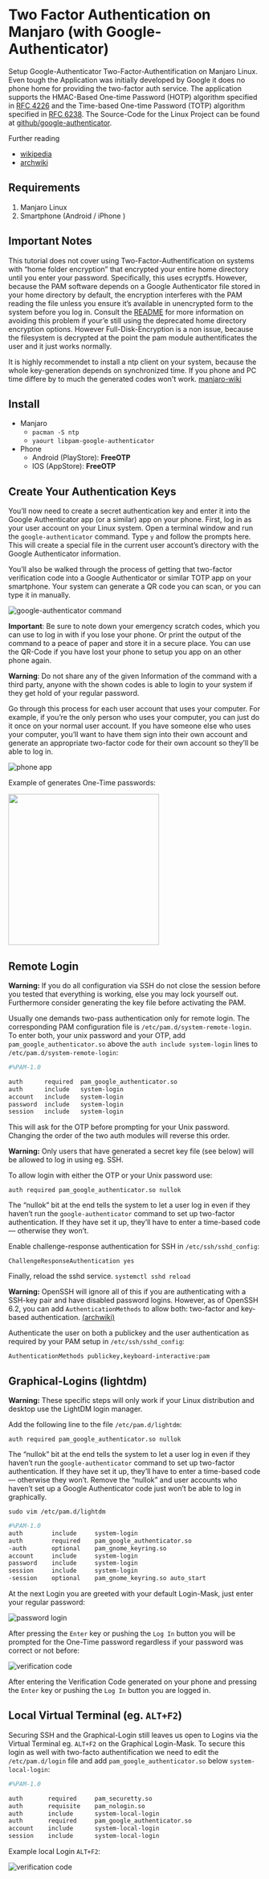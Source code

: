 # Two Factor Authentication on Manjaro (with Google-Authenticator)
Setup Google-Authenticator Two-Factor-Authentification on Manjaro Linux. Even tough the Application was initially developed by Google it does no phone home for providing the two-factor auth service. The application supports the HMAC-Based One-time Password (HOTP) algorithm specified in [RFC 4226](https://tools.ietf.org/html/rfc4226)  and the Time-based One-time Password (TOTP) algorithm specified in [RFC 6238](https://tools.ietf.org/html/rfc6238). The Source-Code for the Linux Project can be found at [github/google-authenticator](https://github.com/google/google-authenticator).

Further reading
* [wikipedia](https://en.wikipedia.org/wiki/Google_Authenticator)
* [archwiki](https://wiki.archlinux.org/index.php/Google_Authenticator)

## Requirements
1. Manjaro Linux
2. Smartphone (Android / iPhone )

## Important Notes
This tutorial does not cover using Two-Factor-Authentification on systems with “home folder encryption” that encrypted your entire home directory until you enter your password. Specifically, this uses ecryptfs. However, because the PAM software depends on a Google Authenticator file stored in your home directory by default, the encryption interferes with the PAM reading the file unless you ensure it’s available in unencrypted form to the system before you log in. Consult the [README](https://github.com/google/google-authenticator/blob/master/libpam/README) for more information on avoiding this problem if your’e still using the deprecated home directory encryption options. However Full-Disk-Encryption is a non issue, because the filesystem is decrypted at the point the pam module authentificates the user and it just works normally.

It is highly recommendet to install a ntp client on your system, because the whole key-generation depends on synchronized time. If you phone and PC time differe by to much the generated codes won't work. [manjaro-wiki](https://wiki.manjaro.org/index.php?title=System_Time_Setting)

## Install
* Manjaro
  * `pacman -S ntp`
  * `yaourt libpam-google-authenticator`
* Phone
  * Android (PlayStore): **FreeOTP**
  * IOS (AppStore): **FreeOTP**

## Create Your Authentication Keys
You’ll now need to create a secret authentication key and enter it into the Google Authenticator app (or a similar) app on your phone. First, log in as your user account on your Linux system. Open a terminal window and run the `google-authenticator` command. Type `y` and follow the prompts here. This will create a special file in the current user account’s directory with the Google Authenticator information.

You’ll also be walked through the process of getting that two-factor verification code into a Google Authenticator or similar TOTP app on your smartphone. Your system can generate a QR code you can scan, or you can type it in manually.

![google-authenticator command](./img/ga.png)

**Important**: Be sure to note down your emergency scratch codes, which you can use to log in with if you lose your phone. Or print the output of the command to a peace of paper and store it in a secure place. You can use the QR-Code if you have lost your phone to setup you app on an other phone again.

**Warning**: Do not share any of the given Information of the command with a third party, anyone with the shown codes is able to login to your system if they get hold of your regular password.

Go through this process for each user account that uses your computer. For example, if you’re the only person who uses your computer, you can just do it once on your normal user account. If you have someone else who uses your computer, you’ll want to have them sign into their own account and generate an appropriate two-factor code for their own account so they’ll be able to log in.

![phone app](./img/ga_app.png)

Example of generates One-Time passwords:

<img src="./img/example.png" width="300"/>

## Remote Login
**Warning:** If you do all configuration via SSH do not close the session before you tested that everything is working, else you may lock yourself out. Furthermore consider generating the key file before activating the PAM.

Usually one demands two-pass authentication only for remote login. The corresponding PAM configuration file is `/etc/pam.d/system-remote-login`. To enter both, your unix password and your OTP, add `pam_google_authenticator.so` above the `auth include system-login` lines to `/etc/pam.d/system-remote-login`:

```bash
#%PAM-1.0

auth      required  pam_google_authenticator.so
auth      include   system-login
account   include   system-login
password  include   system-login
session   include   system-login
```

This will ask for the OTP before prompting for your Unix password. Changing the order of the two auth modules will reverse this order.

**Warning:** Only users that have generated a secret key file (see below) will be allowed to log in using eg. SSH.

To allow login with either the OTP or your Unix password use:

`auth required pam_google_authenticator.so nullok`

The “nullok” bit at the end tells the system to let a user log in even if they haven’t run the `google-authenticator` command to set up two-factor authentication. If they have set it up, they’ll have to enter a time-based code — otherwise they won’t.

Enable challenge-response authentication for SSH in `/etc/ssh/sshd_config`:

`ChallengeResponseAuthentication yes`

Finally, reload the sshd service. `systemctl sshd reload`

**Warning:** OpenSSH will ignore all of this if you are authenticating with a SSH-key pair and have disabled password logins. However, as of OpenSSH 6.2, you can add `AuthenticationMethods` to allow both: two-factor and key-based authentication. [(archwiki)](https://wiki.archlinux.org/index.php/Secure_Shell#Two-factor_authentication_and_public_keys)

Authenticate the user on both a publickey and the user authentication as required by your PAM setup in `/etc/ssh/sshd_config`:
```
AuthenticationMethods publickey,keyboard-interactive:pam
```

## Graphical-Logins (lightdm)
**Warning:**  These specific steps will only work if your Linux distribution and desktop use the LightDM login manager.

Add the following line to the file `/etc/pam.d/lightdm`:

`auth required pam_google_authenticator.so nullok`

The “nullok” bit at the end tells the system to let a user log in even if they haven’t run the `google-authenticator` command to set up two-factor authentication. If they have set it up, they’ll have to enter a time-based code — otherwise they won’t. Remove the “nullok” and user accounts who haven’t set up a Google Authenticator code just won’t be able to log in graphically.

`sudo vim /etc/pam.d/lightdm`
```bash
#%PAM-1.0
auth        include     system-login
auth        required    pam_google_authenticator.so
-auth       optional    pam_gnome_keyring.so
account     include     system-login
password    include     system-login
session     include     system-login
-session    optional    pam_gnome_keyring.so auto_start
```

At the next Login you are greeted with your default Login-Mask, just enter your regular password:

![password login](./img/password_login.png)

After pressing the `Enter` key or pushing the `Log In` button you will be prompted for the One-Time password regardless if your password was correct or not before:

![verification code](./img/verification_login.png)

After entering the Verification Code generated on your phone and pressing the `Enter` key or pushing the `Log In` button you are logged in.

## Local Virtual Terminal (eg. `ALT+F2`)

Securing SSH and the Graphical-Login still leaves us open to Logins via the Virtual Terminal eg. `ALT+F2` on the Graphical Login-Mask. To secure this login as well with two-facto authentification we need to edit the `/etc/pam.d/login` file and add `pam_google_authenticator.so` below `system-local-login`:


```bash
#%PAM-1.0

auth       required     pam_securetty.so
auth       requisite    pam_nologin.so
auth       include      system-local-login
auth       required     pam_google_authenticator.so
account    include      system-local-login
session    include      system-local-login

```

Example local Login `ALT+F2`:

![verification code](./img/vt_example.png)

